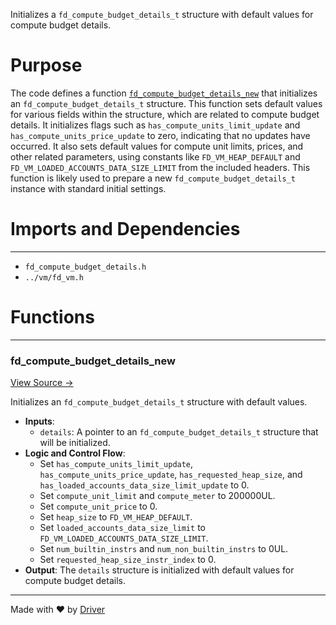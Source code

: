 <!--------------------------------------------------------------------------------->
<!-- IMPORTANT: This file is auto-generated by Driver (https://driver.ai). -------->
<!-- Manual edits may be overwritten on future commits. --------------------------->
<!--------------------------------------------------------------------------------->

Initializes a `fd_compute_budget_details_t` structure with default values for compute budget details.

# Purpose
The code defines a function [`fd_compute_budget_details_new`](<#fd_compute_budget_details_new>) that initializes an `fd_compute_budget_details_t` structure. This function sets default values for various fields within the structure, which are related to compute budget details. It initializes flags such as `has_compute_units_limit_update` and `has_compute_units_price_update` to zero, indicating that no updates have occurred. It also sets default values for compute unit limits, prices, and other related parameters, using constants like `FD_VM_HEAP_DEFAULT` and `FD_VM_LOADED_ACCOUNTS_DATA_SIZE_LIMIT` from the included headers. This function is likely used to prepare a new `fd_compute_budget_details_t` instance with standard initial settings.
# Imports and Dependencies

---
- `fd_compute_budget_details.h`
- `../vm/fd_vm.h`


# Functions

---
### fd\_compute\_budget\_details\_new<!-- {{#callable:fd_compute_budget_details_new}} -->
[View Source →](<../../../../../src/flamenco/runtime/fd_compute_budget_details.c#L4>)

Initializes an `fd_compute_budget_details_t` structure with default values.
- **Inputs**:
    - `details`: A pointer to an `fd_compute_budget_details_t` structure that will be initialized.
- **Logic and Control Flow**:
    - Set `has_compute_units_limit_update`, `has_compute_units_price_update`, `has_requested_heap_size`, and `has_loaded_accounts_data_size_limit_update` to 0.
    - Set `compute_unit_limit` and `compute_meter` to 200000UL.
    - Set `compute_unit_price` to 0.
    - Set `heap_size` to `FD_VM_HEAP_DEFAULT`.
    - Set `loaded_accounts_data_size_limit` to `FD_VM_LOADED_ACCOUNTS_DATA_SIZE_LIMIT`.
    - Set `num_builtin_instrs` and `num_non_builtin_instrs` to 0UL.
    - Set `requested_heap_size_instr_index` to 0.
- **Output**: The `details` structure is initialized with default values for compute budget details.



---
Made with ❤️ by [Driver](https://www.driver.ai/)